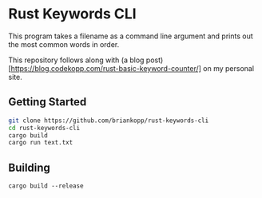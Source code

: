 # Rust Keywords CLI

This program takes a filename as a command line argument
and prints out the most common words in order.

This repository follows along with
(a blog post)[https://blog.codekopp.com/rust-basic-keyword-counter/]
on my personal site.

## Getting Started

```bash
git clone https://github.com/briankopp/rust-keywords-cli
cd rust-keywords-cli
cargo build
cargo run text.txt
```

## Building

`cargo build --release`
